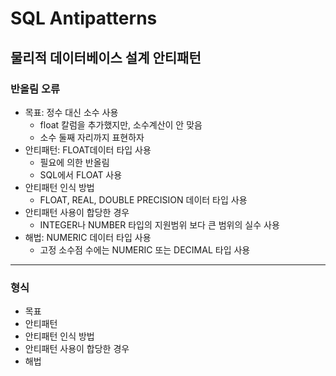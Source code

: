 # SQL Antipatterns

## 물리적 데이터베이스 설계 안티패턴

### 반올림 오류

- 목표: 정수 대신 소수 사용
  - float 칼럼을 추가했지만, 소수계산이 안 맞음
  - 소수 둘째 자리까지 표현하자
- 안티패턴: FLOAT데이터 타입 사용
  - 필요에 의한 반올림
  - SQL에서 FLOAT 사용
- 안티패턴 인식 방법
  - FLOAT, REAL, DOUBLE PRECISION 데이터 타입 사용
- 안티패턴 사용이 합당한 경우
  - INTEGER나 NUMBER 타입의 지원범위 보다 큰 범위의 실수 사용
- 해법: NUMERIC 데이터 타입 사용
  - 고정 소수점 수에는 NUMERIC 또는 DECIMAL 타입 사용

---

### 형식

- 목표
- 안티패턴
- 안티패턴 인식 방법
- 안티패턴 사용이 합당한 경우
- 해법